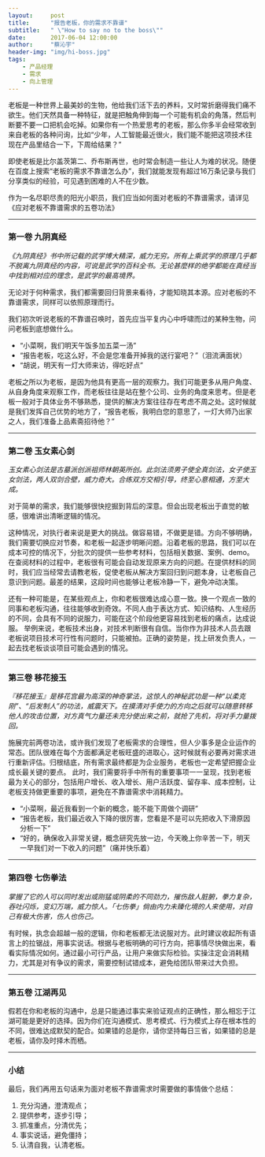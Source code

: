 ```yaml
---
layout:     post
title:      "报告老板，你的需求不靠谱"
subtitle:   " \"How to say no to the boss\""
date:       2017-06-04 12:00:00
author:     "蔡沁宇"
header-img: "img/hi-boss.jpg"
tags:
    - 产品经理
    - 需求
    - 向上管理
--- 
```





老板是一种世界上最美妙的生物，他给我们活下去的养料，又时常折磨得我们痛不欲生。他们天然具备一种特征，就是把触角伸到每一个可能有机会的角落，然后判断要不要一口把机会吃掉。如果你有一个热爱思考的老板，那么你多半会经常收到来自老板的各种问询，比如“少年，人工智能最近很火，我们能不能把这项技术往现在产品里结合一下，下周给结果？”

即使老板是比尔盖茨第二、乔布斯再世，也时常会制造一些让人为难的状况。随便在百度上搜索“老板的需求不靠谱怎么办”，我们就能发现有超过16万条记录与我们分享类似的经验，可见遇到困难的人不在少数。

作为一名尽职尽责的阳光小职员，我们应当如何面对老板的不靠谱需求，请详见《应对老板不靠谱需求的五卷功法》

---

### 第一卷 九阴真经

*《九阴真经》书中所记载的武学博大精深，威力无穷。所有上乘武学的原理几乎都不脱离九阴真经的内容，可说是武学的百科全书。无论甚麼样的绝学都能在真经当中找到相对应的理念，是武学的最高境界。*

无论对于何种需求，我们都需要回归背景来看待，才能知晓其本源。应对老板的不靠谱需求，同样可以依照原理而行。

我们初次听说老板的不靠谱召唤时，首先应当平复内心中呼啸而过的某种生物，问问老板到底想做什么。

- “小菜啊，我们明天午饭多加五菜一汤”
- “报告老板，吃这么好，不会是您准备开掉我的送行宴吧？”（泪流满面状）
- “胡说，明天有一灯大师来访，得吃好点”

老板之所以为老板，是因为他具有更高一层的观察力。我们可能更多从用户角度、从自身角度来观察工作，而老板往往是站在整个公司、业务的角度来思考。但是老板一般对于具体业务不够熟悉，提供的解决方案往往存在考虑不周之处。这时候就是我们发挥自己优势的地方了，“报告老板，我明白您的意思了，一灯大师乃出家之人，我们准备上品素斋招待他？”

---

### 第二卷 玉女素心剑

*玉女素心剑法是古墓派创派祖师林朝英所创。此剑法须男子使全真剑法，女子使玉女剑法，两人双剑合壁，威力奇大。合练双方交相引导，终至心意相通，方至大成。*

对于简单的需求，我们能够很快挖掘到背后的深意。但会出现老板出于直觉的敏感，很难讲出清晰逻辑的情况。

这种情况，对执行者来说是更大的挑战。做容易错，不做更是错。方向不够明确，我们需要切换应对节奏，和老板一起逐步明晰问题。沿着老板的思路，我们可以在成本可控的情况下，分批次的提供一些参考材料，包括相关数据、案例、demo。在查阅材料的过程中，老板很有可能会自动发现原来方向的问题。在提供材料的同时，我们应当经常去请教老板，促使老板从解决方案回归到问题本身，让老板自己意识到问题。最差的结果，这段时间也能够让老板冷静一下，避免冲动决策。

还有一种可能是，在某些观点上，你和老板很难达成心意一致。换一个观点一致的同事和老板沟通，往往能够收到奇效。不同人由于表达方式、知识结构、人生经历的不同，会具有不同的说服力，可能在这个阶段他更容易找到老板的痛点，达成说服。
举例来说，老板技术出身，对技术判断很有自信。当你作为非技术人员去跟老板说项目技术可行性有问题时，只能被拍。正确的姿势是，找上研发负责人，一起去找老板谈谈项目可能会遇到的情况。

---

### 第三卷 移花接玉

*『移花接玉』是移花宫最为高深的神奇掌法，这惊人的神秘武功是一种“以柔克刚”、“后发制人”的功法，威震天下。在摸清对手使力的方向之后就可以随意转移他人的攻击位置，对方真气力量还未充分使出来之前，就抢了先机，将对手力量拨回。*

施展完前两卷功法，或许我们发现了老板需求的合理性，但人少事多是企业运作的常态。团队很难在每个方面都满足老板旺盛的进取心，这时候就有必要再对需求进行重新评估。归根结底，所有需求最终都是为企业服务，老板也一定希望把握企业成长最关键的要点。
此时，我们需要将手中所有的重要事项一一呈现，找到老板最为关心的部分，包括用户增长、收入增长、用户活跃度、留存率、成本控制，让老板支持做更重要的事项，避免在不靠谱需求中消耗精力。

- “小菜啊，最近我看到一个新的概念，能不能下周做个调研”
- “报告老板，我们最近收入下降的很厉害，您看是不是可以先把收入下滑原因分析一下”
- “好的，确保收入非常关键，概念研究先放一边，今天晚上你辛苦一下，明天一早我们对一下收入的问题”（痛并快乐着）

---

### 第四卷 七伤拳法

*掌握了它的人可以同时发出或刚猛或阴柔的不同劲力，摧伤敌人脏腑，拳力复杂，吞吐闪烁，变幻万端，威力惊人。「七伤拳」倘由内力未臻化境的人来使用，对自己有极大伤害，伤人也伤己。*

有时候，执念会超越一般的逻辑，你和老板都无法说服对方。此时建议收起所有语言上的拉锯战，用事实说话。根据与老板明确的可行方向，把事情尽快做出来，看看实际情况如何。通过最小可行产品，让用户来做实际检验。实操注定会消耗精力，尤其是对有争议的需求，需要控制试错成本，避免给团队带来过大负担。

---

### 第五卷 江湖再见

假若在你和老板的沟通中，总是只能通过事实来验证观点的正确性，那么相忘于江湖可能是更好的选择。因为你们在沟通模式、思考模式、行为模式上存在根本性的不同，很难达成默契的配合。如果错的总是你，请你坚持每日三省，如果错的总是老板，请你及时择木而栖。

---

### 小结

最后，我们再用五句话来为面对老板不靠谱需求时需要做的事情做个总结：
1. 充分沟通，澄清观点；
2. 提供参考，逐步引导；
3. 抓准重点，分清优先；
4. 事实说话，避免僵持；
5. 认清自我，认清老板。
